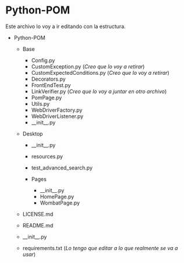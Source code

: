 # Python-POM
Este archivo lo voy a ir editando con la estructura.

* Python-POM

  * Base
    * Config.py
    * CustomException.py (_Creo que lo voy a retirar_)
    * CustomExpectedConditions.py (_Creo que lo voy a retirar_)
    * Decorators.py
    * FrontEndTest.py
    * LinkVerifier.py (_Creo que lo voy a juntar en otro archivo_)
    * PomPage.py
    * Utils.py
    * WebDriverFactory.py
    * WebDriverListener.py
    * \_\_init_\_\.py

  * Desktop
    * \_\_init_\_\.py
    * resources.py
    * test_advanced_search.py
    
    * Pages
      * \_\_init_\_\.py
      * HomePage.py
      * WombatPage.py
    
  * LICENSE.md
  * README.md
  * \_\_init_\_\.py
  * requirements.txt (_Lo tengo que editar a lo que realmente se va a usar_)
